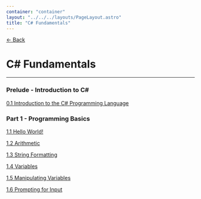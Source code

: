 ```yaml
---
container: "container"
layout: "../../../layouts/PageLayout.astro"
title: "C# Fundamentals"
---
```


[← Back](/)

# C# Fundamentals

---

### Prelude - Introduction to C#

[0.1 Introduction to the C# Programming Language](activities/0-1-intro-to-c-sharp)

### Part 1 - Programming Basics

[1.1 Hello World!](activities/1-1-hello-world)

[1.2 Arithmetic](activities/1-2-arithmetic)

[1.3 String Formatting](activities/1-3-string-formatting)

[1.4 Variables](activities/1-4-variables)

[1.5 Manipulating Variables](activities/1-5-manipulating-variables)

[1.6 Prompting for Input](activities/1-6-prompting-for-input)

<!-- [1.7 Prompting for Numerical Input](activities/1-7-prompting-for-numerical-input)

[1.8 Constants, Math Functions, and Random Numbers](activities/1-8-constants-math-random) -->

<!-- ### Part 2 - Control Flow: Selection and Iteration -->

<!-- ### Part 3 - Data Structures -->

<!-- ### Part 4 - Methods -->

<!-- ### Part 5 - Object-Oriented Programming -->
